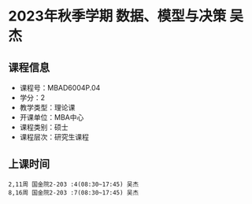 # 2023年秋季学期 数据、模型与决策 吴杰






## 课程信息

- 课程号：MBAD6004P.04
- 学分：2
- 教学类型：理论课
- 开课单位：MBA中心
- 课程类别：硕士
- 课程层次：研究生课程

## 上课时间

```
2,11周 国金院2-203 :4(08:30~17:45) 吴杰
8,16周 国金院2-203 :7(08:30~17:45) 吴杰
```

